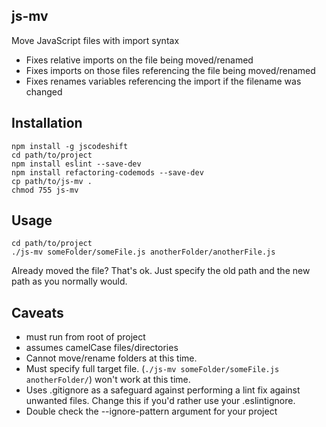 ## js-mv

Move JavaScript files with import syntax

- Fixes relative imports on the file being moved/renamed
- Fixes imports on those files referencing the file being moved/renamed
- Fixes renames variables referencing the import if the filename was changed

## Installation

```
npm install -g jscodeshift
cd path/to/project
npm install eslint --save-dev
npm install refactoring-codemods --save-dev
cp path/to/js-mv .
chmod 755 js-mv
```

## Usage

```
cd path/to/project
./js-mv someFolder/someFile.js anotherFolder/anotherFile.js
```

Already moved the file? That's ok. Just specify the old path and the new path as you normally would.

## Caveats

- must run from root of project
- assumes camelCase files/directories
- Cannot move/rename folders at this time.
- Must specify full target file. (`./js-mv someFolder/someFile.js anotherFolder/`) won't work at this time.
- Uses .gitignore as a safeguard against performing a lint fix against unwanted files.  Change this if you'd rather use your .eslintignore.
- Double check the --ignore-pattern argument for your project
